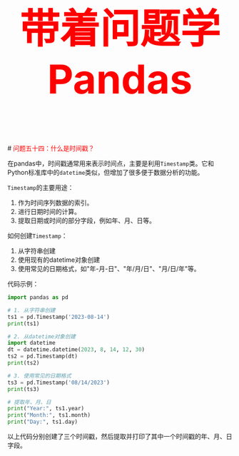 



<p style="font-size: 90px;font-weight: bold;text-align: center;color: red;">带着问题学Pandas</p>
# <font color='red'>问题五十四：什么是时间戳？</font>

在pandas中，时间戳通常用来表示时间点，主要是利用`Timestamp`类。它和Python标准库中的`datetime`类似，但增加了很多便于数据分析的功能。

`Timestamp`的主要用途：
1. 作为时间序列数据的索引。
2. 进行日期时间的计算。
3. 提取日期或时间的部分字段，例如年、月、日等。

如何创建`Timestamp`：

1. 从字符串创建
2. 使用现有的datetime对象创建
3. 使用常见的日期格式，如"年-月-日"、"年/月/日"、"月/日/年"等。

代码示例：

``` python
import pandas as pd

# 1. 从字符串创建
ts1 = pd.Timestamp('2023-08-14')
print(ts1)

# 2. 从datetime对象创建
import datetime
dt = datetime.datetime(2023, 8, 14, 12, 30)
ts2 = pd.Timestamp(dt)
print(ts2)

# 3. 使用常见的日期格式
ts3 = pd.Timestamp('08/14/2023')
print(ts3)

# 提取年、月、日
print("Year:", ts1.year)
print("Month:", ts1.month)
print("Day:", ts1.day)
```

以上代码分别创建了三个时间戳，然后提取并打印了其中一个时间戳的年、月、日字段。